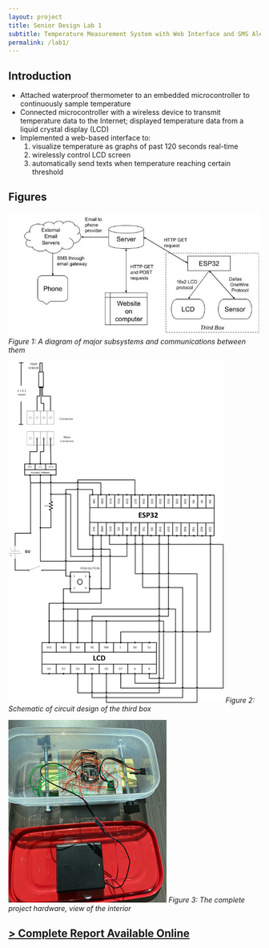 ```yaml
---
layout: project
title: Senior Design Lab 1
subtitle: Temperature Measurement System with Web Interface and SMS Alerts
permalink: /lab1/
---
```


## Introduction

- Attached waterproof thermometer to an embedded microcontroller to continuously sample temperature
- Connected microcontroller with a wireless device to transmit temperature data to the Internet; displayed temperature data from a liquid crystal display (LCD)
- Implemented a web-based interface to:
    1. visualize temperature as graphs of past 120 seconds real-time
    2. wirelessly control LCD   screen
    3. automatically send texts when temperature reaching certain threshold

## Figures

![](/assets/img/Lab1ComDiagram.jpg)
*Figure 1: A diagram of major subsystems and communications between them*

![](/assets/img/lab1SDiagram.png)
*Figure 2: Schematic of circuit design of the third box*

![](/assets/img/Lab1_hardware.png)
*Figure 3: The complete project hardware, view of the interior*

## [> Complete Report Available Online](https://docs.google.com/document/d/1PQ9GbdkRLO2jWuFnlRnbq-0oBm3MXlaoVgIZr7sTr-U/edit?usp=sharing)
